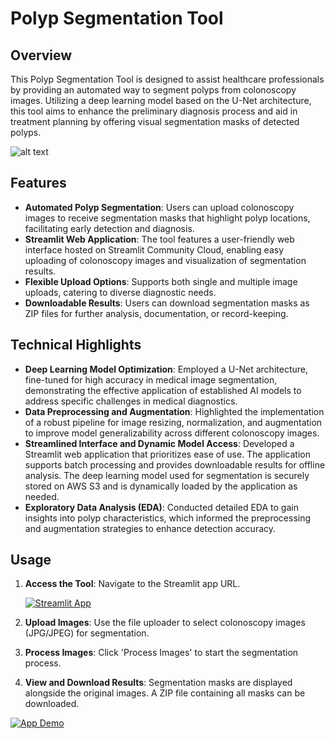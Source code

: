 # Polyp Segmentation Tool

## Overview

This Polyp Segmentation Tool is designed to assist healthcare professionals by providing an automated way to segment polyps from colonoscopy images. Utilizing a deep learning model based on the U-Net architecture, this tool aims to enhance the preliminary diagnosis process and aid in treatment planning by offering visual segmentation masks of detected polyps.

![alt text](https://production-media.paperswithcode.com/datasets/Screenshot_from_2021-05-05_23-44-10.png)

## Features

- **Automated Polyp Segmentation**: Users can upload colonoscopy images to receive segmentation masks that highlight polyp locations, facilitating early detection and diagnosis.
- **Streamlit Web Application**: The tool features a user-friendly web interface hosted on Streamlit Community Cloud, enabling easy uploading of colonoscopy images and visualization of segmentation results.
- **Flexible Upload Options**: Supports both single and multiple image uploads, catering to diverse diagnostic needs.
- **Downloadable Results**: Users can download segmentation masks as ZIP files for further analysis, documentation, or record-keeping.

## Technical Highlights

- **Deep Learning Model Optimization**: Employed a U-Net architecture, fine-tuned for high accuracy in medical image segmentation, demonstrating the effective application of established AI models to address specific challenges in medical diagnostics.
- **Data Preprocessing and Augmentation**: Highlighted the implementation of a robust pipeline for image resizing, normalization, and augmentation to improve model generalizability across different colonoscopy images.
- **Streamlined Interface and Dynamic Model Access**: Developed a Streamlit web application that prioritizes ease of use. The application supports batch processing and provides downloadable results for offline analysis. The deep learning model used for segmentation is securely stored on AWS S3 and is dynamically loaded by the application as needed.
- **Exploratory Data Analysis (EDA)**: Conducted detailed EDA to gain insights into polyp characteristics, which informed the preprocessing and augmentation strategies to enhance detection accuracy.

## Usage

1. **Access the Tool**: Navigate to the Streamlit app URL.

    [![Streamlit App](https://static.streamlit.io/badges/streamlit_badge_black_white.svg)](https://polyp-segmentation-tool.streamlit.app)

2. **Upload Images**: Use the file uploader to select colonoscopy images (JPG/JPEG) for segmentation.
3. **Process Images**: Click 'Process Images' to start the segmentation process.
4. **View and Download Results**: Segmentation masks are displayed alongside the original images. A ZIP file containing all masks can be downloaded.

[![App Demo](./streamlit/app_demo.gif)](https://polyp-segmentation-tool.streamlit.app/)